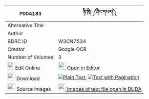 |P004183|ཉི་ཁྲི། ༼ཤིང་དཔར།༽ 
| --- | --- 
|Alternative Title |
|Author | 
|BDRC ID | W3CN7534
|Creator | Google OCR
|Number of Volumes| 3
|<img width="25" src="https://img.icons8.com/color/25/000000/edit-property.png">Edit Online| [<img width="25" src="https://avatars.githubusercontent.com/u/45091458?s=200&v=4"> Open in Editor](http://editor.openpecha.org/P004183)
|<img width="25" src="https://img.icons8.com/fluent/48/000000/download-2.png"/>  Download | [![](https://img.icons8.com/color/20/000000/txt.png)Plain Text](https://github.com/Openpecha/P004183/releases/download/v1/nyitri_shing_par_plain_P004183.zip), [![](https://img.icons8.com/color/20/000000/txt.png)Text with Pagination](https://github.com/Openpecha/P004183/releases/download/v1/nyitri_shing_par_pages_P004183.zip)
|<img width="25" src="https://img.icons8.com/plasticine/100/000000/pictures-folder.png"/>  Source Images | [<img width="25" src="https://library.bdrc.io/icons/BUDA-small.svg"> Images of text file open in BUDA](https://library.bdrc.io/show/bdr:W3CN7534)